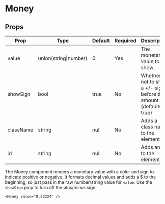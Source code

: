 Money
=====


Props
-----

Prop                  | Type     | Default                   | Required | Description
--------------------- | -------- | ------------------------- | -------- | -----------
value|union(string\|number)|0|Yes|The monetary value to show.
showSign|bool|true|No|Whether or not to show a +/- sign before the amount (defaults true)
className|string|null|No|Adds a class name to the element.
id|string|null|No|Adds an id to the element.

The Money component renders a monetary value with a color and sign to indicate positive or negative. It formats decimal values and adds a $ to the beginning, so just pass in the raw number/string value for `value`. Use the `showSign` prop to turn off the plus/minus sign.

```
<Money value="0.33224" />
```
